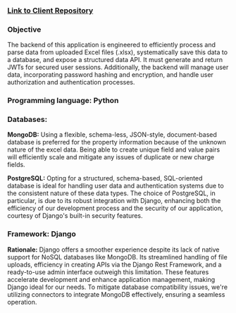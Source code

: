 ### [Link to Client Repository](https://github.com/andrewbantly/leasepeek)
### Objective
The backend of this application is engineered to efficiently process and parse data from uploaded Excel files (.xlsx), systematically save this data to a database, and expose a structured data API. It must generate and return JWTs for secured user sessions. Additionally, the backend will manage user data, incorporating password hashing and encryption, and handle user authorization and authentication processes.
### Programming language: Python

### Databases:
**MongoDB:**  Using a flexible, schema-less, JSON-style, document-based database is preferred for the property information because of the unknown nature of the excel data. Being able to create unique field and value pairs will efficiently scale and mitigate any issues of duplicate or new charge fields. 

**PostgreSQL:** Opting for a structured, schema-based, SQL-oriented database is ideal for handling user data and authentication systems due to the consistent nature of these data types. The choice of PostgreSQL, in particular, is due to its robust integration with Django, enhancing both the efficiency of our development process and the security of our application, courtesy of Django's built-in security features. 

### Framework: Django

**Rationale:** Django offers a smoother experience despite its lack of native support for NoSQL databases like MongoDB. Its streamlined handling of file uploads, efficiency in creating APIs via the Django Rest Framework, and a ready-to-use admin interface outweigh this limitation. These features accelerate development and enhance application management, making Django ideal for our needs. To mitigate database compatibility issues, we're utilizing connectors to integrate MongoDB effectively, ensuring a seamless operation.